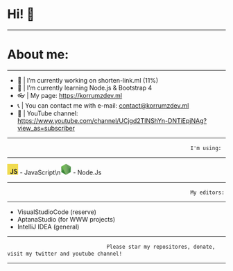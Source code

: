 # Hi! 👋
**********************************************************************************************************************************************************************************
# About me: 
**********************************************************************************************************************************************************************************

- 🔭 | I’m currently working on shorten-link.ml (11%)
- 🌱 | I’m currently learning Node.js & Bootstrap 4
- 👓 | My page: https://korrumzdev.ml
- 📞 | You can contact me with e-mail: contact@korrumzdev.ml
- 🎥 | YouTube channel: https://www.youtube.com/channel/UCjgd2TINShYn-DNTiEpjNAg?view_as=subscriber
**********************************************************************************************************************************************************************************
                                                               I'm using:
**********************************************************************************************************************************************************************************

<code><img height="25" src="https://raw.githubusercontent.com/github/explore/80688e429a7d4ef2fca1e82350fe8e3517d3494d/topics/javascript/javascript.png"></code> - JavaScript\n<code><img height="25" src="https://raw.githubusercontent.com/github/explore/80688e429a7d4ef2fca1e82350fe8e3517d3494d/topics/nodejs/nodejs.png"></code>  - Node.Js
**********************************************************************************************************************************************************************************
                                                               My editors:
**********************************************************************************************************************************************************************************
- VisualStudioCode (reserve)
- AptanaStudio (for WWW projects)
- IntelliJ IDEA (general)
***********************************************************************************************************************************************************************************

                                    Please star my repositores, donate, visit my twitter and youtube channel!
  
***********************************************************************************************************************************************************************************

